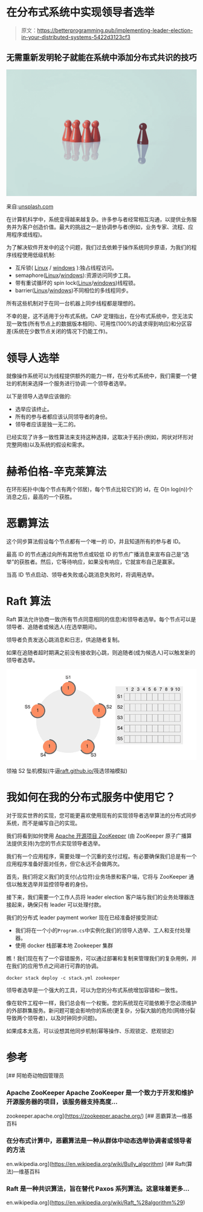 # 在分布式系统中实现领导者选举

> 原文：<https://betterprogramming.pub/implementing-leader-election-in-your-distributed-systems-5422d3123cf3>

## 无需重新发明轮子就能在系统中添加分布式共识的技巧

![](img/1d8edbfa5f5a6bb1f71416a286f56002.png)

来自:[unsplash.com](https://unsplash.com/)

在计算机科学中，系统变得越来越复杂。许多参与者经常相互沟通，以提供业务服务并为客户创造价值。最大的挑战之一是协调参与者(例如，业务专家、流程、应用程序或线程)。

为了解决软件开发中的这个问题，我们过去依赖于操作系统同步原语，为我们的程序线程使用低级机制:

*   互斥锁( [Linux](https://github.com/torvalds/linux/blob/master/include/linux/mutex.h) / [windows](https://docs.microsoft.com/en-us/windows-hardware/drivers/kernel/introduction-to-mutex-objects) ):独占线程访问。
*   semaphore([Linux](https://github.com/torvalds/linux/blob/master/include/linux/semaphore.h)/[windows](https://docs.microsoft.com/en-us/windows/win32/sync/using-semaphore-objects)):资源访问同步工具。
*   带有重试循环的 spin lock([Linux](https://github.com/torvalds/linux/blob/master/kernel/locking/spinlock.c)/[windows](https://docs.microsoft.com/en-us/dotnet/standard/threading/spinlock))线程锁。
*   barrier([Linux](https://github.com/torvalds/linux/blob/master/kernel/sched/membarrier.c)/[windows](https://docs.microsoft.com/en-us/dotnet/standard/threading/barrier))不同相位的多线程同步。

所有这些机制对于在同一台机器上同步线程都是理想的。

不幸的是，这不适用于分布式系统。CAP 定理指出，在分布式系统中，您无法实现一致性(所有节点上的数据版本相同)、可用性(100%的请求得到响应)和分区容差(系统在少数节点关闭的情况下仍能工作)。

# 领导人选举

就像操作系统可以为线程提供额外的能力一样，在分布式系统中，我们需要一个健壮的机制来选择一个服务进行协调:一个领导者选举。

以下是领导人选举应该做的:

*   选举应该终止。
*   所有的参与者都应该认同领导者的身份。
*   领导者应该是独一无二的。

已经实现了许多一致性算法来支持这种选择，这取决于拓扑(例如，网状对环形对完整网络)以及系统的假设和需求。

# 赫希伯格-辛克莱算法

在环形拓扑中(每个节点有两个邻居)，每个节点比较它们的 id，在 O(n log(n))个消息之后，最高的一个获胜。

# 恶霸算法

这个同步算法假设每个节点都有一个唯一的 ID，并且知道所有的参与者 ID。

最高 ID 的节点通过向所有其他节点或较低 ID 的节点广播消息来宣布自己是“选举”的获胜者。然后，它等待响应，如果没有响应，它就宣布自己是赢家。

当高 ID 节点启动、领导者失败或心跳消息失败时，将调用选举。

# Raft 算法

Raft 算法允许协商一致(所有节点同意相同的信息)和领导者选举。每个节点可以是领导者、追随者或候选人(在选举期间)。

领导者负责发送心跳消息和日志，供追随者复制。

如果在追随者超时期满之前没有接收到心跳，则追随者(成为候选人)可以触发新的领导者选举。

![](img/c1b5ae20fb01315a97703f97b9f4f4cd.png)

领袖 S2 坠机模拟(牛逼[raft.github.io/](https://raft.github.io/)筏选领袖模拟)

# 我如何在我的分布式服务中使用它？

对于现实世界的实现，您可能更喜欢使用现有的实现领导者选举算法的分布式同步系统，而不是编写自己的实现。

我们将看到如何使用 [Apache 开源项目 ZooKeeper](https://github.com/apache/zookeeper) (由 ZooKeeper 原子广播算法提供支持)为您的节点实现领导者选举。

我们有一个应用程序，需要处理一个沉重的支付过程。有必要确保我们总是有一个应用程序准备好面对任务，但它永远不会做两次。

首先，我们将定义我们的支付(占位符)业务场景和客户端，它将与 ZooKeeper 通信以触发选举并监控领导者的身份。

接下来，我们需要一个工作人员将 leader election 客户端与我们的业务处理器连接起来，确保只有 leader 可以处理付款。

我们的分布式 leader payment worker 现在已经准备好接受测试:

*   我们将在一个小的`Program.cs`中实例化我们的领导人选举、工人和支付处理器。
*   使用 docker 栈部署本地 Zookeeper 集群

瞧！我们现在有了一个容错服务，可以通过部署和复制来管理我们的复杂用例，并在我们的应用节点之间进行可靠的协调。

```
docker stack deploy -c stack.yml zookeeper
```

领导者选举是一个强大的工具，可以为您的分布式系统增加容错和一致性。

像在软件工程中一样，我们总会有一个权衡。您的系统现在可能依赖于您必须维护的外部群集服务。新问题可能会影响你的系统(更复杂，分裂大脑的危险(网络分裂导致两个领导者)，以及时钟同步问题)。

如果成本太高，可以设想其他同步机制(幂等操作、乐观锁定、悲观锁定)

# 参考

 [## 阿帕奇动物园管理员

### Apache ZooKeeper Apache ZooKeeper 是一个致力于开发和维护开源服务器的项目，该服务器支持高度…

zookeeper.apache.org](https://zookeeper.apache.org/)  [## 恶霸算法—维基百科

### 在分布式计算中，恶霸算法是一种从群体中动态选举协调者或领导者的方法

en.wikipedia.org](https://en.wikipedia.org/wiki/Bully_algorithm) [](https://en.wikipedia.org/wiki/Raft_%28algorithm%29) [## Raft(算法)—维基百科

### Raft 是一种共识算法，旨在替代 Paxos 系列算法。这意味着更多…

en.wikipedia.org](https://en.wikipedia.org/wiki/Raft_%28algorithm%29)